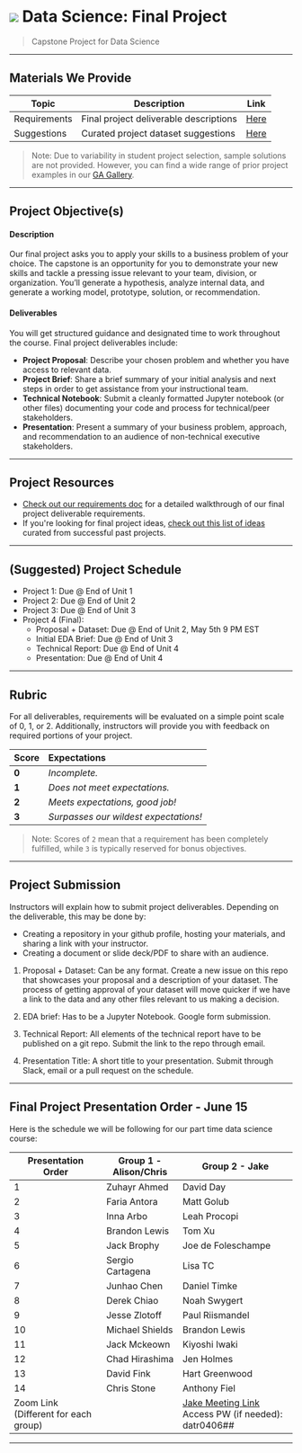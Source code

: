 # ![](https://ga-dash.s3.amazonaws.com/production/assets/logo-9f88ae6c9c3871690e33280fcf557f33.png) Data Science: Final Project

> Capstone Project for Data Science

---

## Materials We Provide

| Topic | Description | Link |
| --- | --- | --- |
| Requirements | Final project deliverable descriptions | [Here](./requirements.md) |
| Suggestions | Curated project dataset suggestions  | [Here](./suggestions.md) |

> Note: Due to variability in student project selection, sample solutions are not provided. However, you can find a wide range of prior project examples in our [GA Gallery](https://gallery.generalassemb.ly/DS?metro=).

---

## Project Objective(s)

#### Description
Our final project asks you to apply your skills to a business problem of your choice. The capstone is an opportunity for you to demonstrate your new skills and tackle a pressing issue relevant to your team, division, or organization. You’ll generate a hypothesis, analyze internal data, and generate a working model, prototype, solution, or recommendation.

#### Deliverables
You will get structured guidance and designated time to work throughout the course. Final project deliverables include:

- **Project Proposal**: Describe your chosen problem and whether you have access to relevant data.
- **Project Brief**: Share a brief summary of your initial analysis and next steps in order to get assistance from your instructional team.
- **Technical Notebook**: Submit a cleanly formatted Jupyter notebook (or other files) documenting your code and process for technical/peer stakeholders.
- **Presentation**: Present a summary of your business problem, approach, and recommendation to an audience of non-technical executive stakeholders.

---

## Project Resources

* [Check out our requirements doc](./requirements.md) for a detailed walkthrough of our final project deliverable requirements. 
* If you're looking for final project ideas, [check out this list of ideas](./suggestions.md) curated from successful past projects.

---

## (Suggested) Project Schedule

- Project 1: Due @ End of Unit 1
- Project 2: Due @ End of Unit 2
- Project 3: Due @ End of Unit 3
- Project 4 (Final):
    - Proposal + Dataset: Due @ End of Unit 2, May 5th 9 PM EST
    - Initial EDA Brief: Due @ End of Unit 3
    - Technical Report: Due @ End of Unit 4
    - Presentation: Due @ End of Unit 4

---

## Rubric

For all deliverables, requirements will be evaluated on a simple point scale of 0, 1, or 2. Additionally, instructors will provide you with feedback on required portions of your project.

Score | Expectations
:--- | :---
**0** | _Incomplete._
**1** | _Does not meet expectations._
**2** | _Meets expectations, good job!_
**3** | _Surpasses our wildest expectations!_

> Note: Scores of `2` mean that a requirement has been completely fulfilled, while `3` is typically reserved for bonus objectives.


---


## Project Submission

Instructors will explain how to submit project deliverables. Depending on the deliverable, this may be done by:

- Creating a repository in your github profile, hosting your materials, and sharing a link with your instructor.
- Creating a document or slide deck/PDF to share with an audience.

1. Proposal + Dataset: Can be any format. Create a new issue on this repo that showcases your proposal and a description of your dataset. The process of getting approval of your dataset will move quicker if we have a link to the data and any other files relevant to us making a decision.

2. EDA brief: Has to be a Jupyter Notebook. Google form submission. 

3. Technical Report: All elements of the technical report have to be published on a git repo. Submit the link to the repo through email.

4. Presentation Title: A short title to your presentation. Submit through Slack, email or a pull request on the schedule.

---

## Final Project Presentation Order - June 15

Here is the schedule we will be following for our part time data science course:

Presentation Order | Group 1 - Alison/Chris  | Group 2 - Jake |
--- | ---  | ---|
1 | Zuhayr Ahmed | David Day |
2 | Faria Antora | Matt Golub |
3 | Inna Arbo | Leah Procopi |
4 | Brandon Lewis | Tom Xu |
5 | Jack Brophy | Joe de Foleschampe |
6 | Sergio Cartagena | Lisa TC |
7 | Junhao Chen | Daniel Timke |
8 | Derek Chiao | Noah Swygert |
9 | Jesse Zlotoff | Paul Riismandel |
10 | Michael Shields | Brandon Lewis |
11 | Jack Mckeown | Kiyoshi Iwaki |
12 | Chad Hirashima | Jen Holmes |
13 | David Fink | Hart Greenwood |
14 | Chris Stone | Anthony Fiel |
Zoom Link (Different for each group) |  | [Jake Meeting Link](https://generalassembly.zoom.us/j/921614183?pwd=citnSnRQdGU0bUtCWk9kQ0VFeGF4QT09) Access PW (if needed): datr0406## |

---
